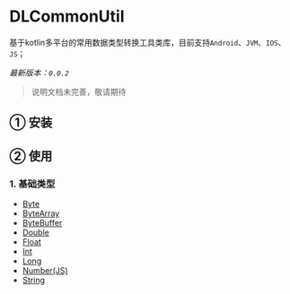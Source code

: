 # DLCommonUtil
基于kotlin多平台的常用数据类型转换工具类库，目前支持`Android`、`JVM`、`IOS`、`JS`；

*最新版本：`0.0.2`*

> 说明文档未完善，敬请期待

## ① 安装

## ② 使用
### 1. 基础类型
- [Byte](doc/Byte.md)
- [ByteArray](doc/ByteArray.md)
- [ByteBuffer](doc/ByteBuffer.md)
- [Double](doc/Double.md)
- [Float](doc/Float.md)
- [Int](doc/Int.md)
- [Long](doc/Long.md)
- [Number(JS)](doc/Number.md)
- [String](doc/String.md)


